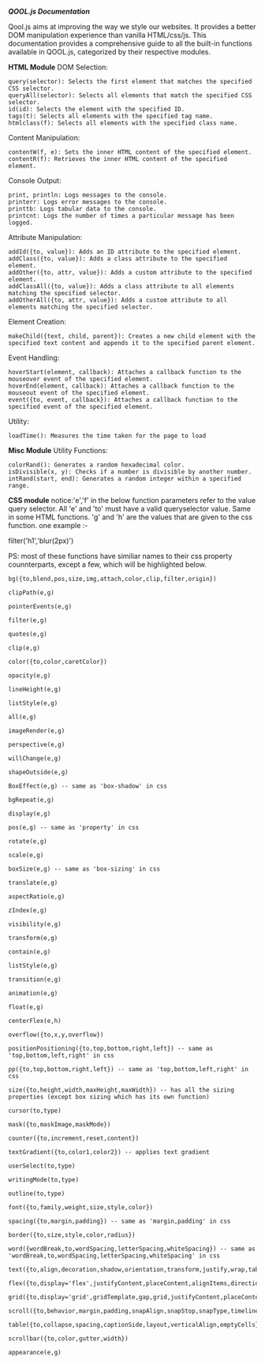 ***QOOL.js Documentation***

Qool.js aims at improving the way we style our websites. It provides a better DOM manipulation experience than vanilla HTML/css/js. This documentation provides a comprehensive guide to all the built-in functions available in QOOL.js, categorized by their respective modules.


**HTML Module**
DOM Selection:

    query(selector): Selects the first element that matches the specified CSS selector.
    queryAll(selector): Selects all elements that match the specified CSS selector.
    id(id): Selects the element with the specified ID.
    tags(t): Selects all elements with the specified tag name.
    htmlclass(f): Selects all elements with the specified class name.

Content Manipulation:

    contentW(f, e): Sets the inner HTML content of the specified element.
    contentR(f): Retrieves the inner HTML content of the specified element.

Console Output:

    print, println: Logs messages to the console.
    printerr: Logs error messages to the console.
    printtb: Logs tabular data to the console.
    printcnt: Logs the number of times a particular message has been logged.

Attribute Manipulation:

    addId({to, value}): Adds an ID attribute to the specified element.
    addClass({to, value}): Adds a class attribute to the specified element.
    addOther({to, attr, value}): Adds a custom attribute to the specified element.
    addClassAll({to, value}): Adds a class attribute to all elements matching the specified selector.
    addOtherAll({to, attr, value}): Adds a custom attribute to all elements matching the specified selector.

Element Creation:

    makeChild({text, child, parent}): Creates a new child element with the specified text content and appends it to the specified parent element.

Event Handling:

    hoverStart(element, callback): Attaches a callback function to the mouseover event of the specified element.
    hoverEnd(element, callback): Attaches a callback function to the mouseout event of the specified element.
    event({to, event, callback}): Attaches a callback function to the specified event of the specified element.

Utility:

    loadTime(): Measures the time taken for the page to load

**Misc Module**
Utility Functions:

    colorRand(): Generates a random hexadecimal color.
    isDivisible(x, y): Checks if a number is divisible by another number.
    intRand(start, end): Generates a random integer within a specified range.

**CSS module**
notice:'e','f' in the below function parameters refer to the value query selector. All 'e' and 'to' must have a valid queryselector value. Same in some HTML functions.
'g' and 'h' are the values that are given to the css function.
one example :- 

filter('h1','blur(2px)')

PS: most of these functions have similiar names to their css property counnterparts, except a few, which will be highlighted below.

    bg({to,blend,pos,size,img,attach,color,clip,filter,origin})

    clipPath(e,g)

    pointerEvents(e,g)

    filter(e,g)

    quotes(e,g)

    clip(e,g)

    color({to,color,caretColor})

    opacity(e,g)

    lineHeight(e,g)

    listStyle(e,g)

    all(e,g)

    imageRender(e,g)

    perspective(e,g)

    willChange(e,g)

    shapeOutside(e,g)

    BoxEffect(e,g) -- same as 'box-shadow' in css

    bgRepeat(e,g)

    display(e,g)

    pos(e,g) -- same as 'property' in css

    rotate(e,g)

    scale(e,g)

    boxSize(e,g) -- same as 'box-sizing' in css

    translate(e,g)

    aspectRatio(e,g)

    zIndex(e,g)

    visibility(e,g)

    transform(e,g)

    contain(e,g)

    listStyle(e,g)

    transition(e,g)

    animation(e,g)

    float(e,g)

    centerFlex(e,h)

    overflow({to,x,y,overflow})

    positionPositioning({to,top,bottom,right,left}) -- same as 'top,bottom,left,right' in css

    pp({to,top,bottom,right,left}) -- same as 'top,bottom,left,right' in css

    size({to,height,width,maxHeight,maxWidth}) -- has all the sizing properties (except box sizing which has its own function)

    cursor(to,type)

    mask({to,maskImage,maskMode})

    counter({to,increment,reset,content})

    textGradient({to,color1,color2}) -- applies text gradient

    userSelect(to,type)

    writingMode(to,type)

    outline(to,type)

    font({to,family,weight,size,style,color})

    spacing({to,margin,padding}) -- same as 'margin,padding' in css

    border({to,size,style,color,radius})

    word({wordBreak,to,wordSpacing,letterSpacing,whiteSpacing}) -- same as 'wordBreak,to,wordSpacing,letterSpacing,whiteSpacing' in css

    text({to,align,decoration,shadow,orientation,transform,justify,wrap,tabSize})

    flex({to,display='flex',justifyContent,placeContent,alignItems,direction,flex,order,wrap})

    grid({to,display='grid',gridTemplate,gap,grid,justifyContent,placeContent,alignContent,placeItems})

    scroll({to,behavior,margin,padding,snapAlign,snapStop,snapType,timeline})

    table({to,collapse,spacing,captionSide,layout,verticalAlign,emptyCells})

    scrollbar({to,color,gutter,width})

    appearance(e,g)
